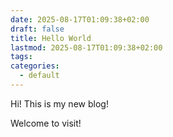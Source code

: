 ```yaml
---
date: 2025-08-17T01:09:38+02:00
draft: false
title: Hello World
lastmod: 2025-08-17T01:09:38+02:00
tags:
categories:
  - default
---
```


Hi! This is my new blog!

Welcome to visit!

